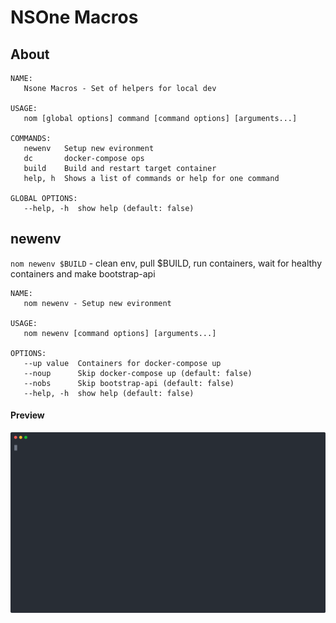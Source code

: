 # NSOne Maсros

## About

```
NAME:
   Nsone Macros - Set of helpers for local dev

USAGE:
   nom [global options] command [command options] [arguments...]

COMMANDS:
   newenv   Setup new evironment
   dc       docker-compose ops
   build    Build and restart target container
   help, h  Shows a list of commands or help for one command

GLOBAL OPTIONS:
   --help, -h  show help (default: false)

```

## newenv

`nom newenv $BUILD` - clean env, pull $BUILD, run containers, wait for healthy containers and make bootstrap-api

```
NAME:
   nom newenv - Setup new evironment

USAGE:
   nom newenv [command options] [arguments...]

OPTIONS:
   --up value  Containers for docker-compose up
   --noup      Skip docker-compose up (default: false)
   --nobs      Skip bootstrap-api (default: false)
   --help, -h  show help (default: false)
```

#### Preview

![preview](assets/nom_newenv.svg "nom newenv")


